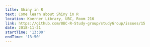 ```yaml
---
title: Shiny in R 
text: Come learn about Shiny in R
location: Koerner Library, UBC, Room 216
link: https://github.com/UBC-R-Study-group/studyGroup/issues/15
date: 2018-11-21
startTime: '13:00'
endTime: '13:50'
---
```

